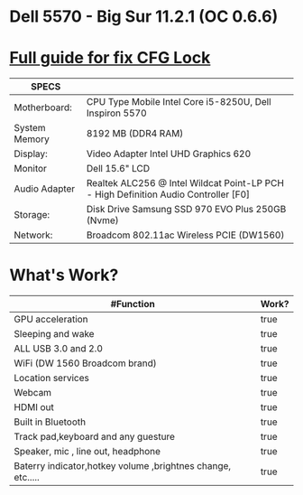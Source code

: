 # Dell 5570 - Big Sur 11.2.1 (OC 0.6.6)
# [Full guide for fix CFG Lock](https://github.com/phd91105/Dell-Inspiron-5570-BigSur-OpenCore/blob/main/CFG-UNLOCKING.md)

| SPECS |   |
|---|---|
|Motherboard:|CPU Type Mobile Intel Core i5-8250U, Dell Inspiron 5570|
|System Memory| 8192 MB (DDR4 RAM)|
|Display:|Video Adapter Intel UHD Graphics 620|
|Monitor|Dell 15.6" LCD|
|Audio Adapter| Realtek ALC256 @ Intel Wildcat Point-LP PCH - High Definition Audio Controller [F0]|
|Storage:|Disk Drive Samsung SSD 970 EVO Plus 250GB (Nvme)|
|Network:| Broadcom 802.11ac Wireless PCIE (DW1560)|

# What's Work?

| #Function | Work? |
|---------------|-----------------------------------------------|
|  GPU acceleration| true |
|  Sleeping and wake| true |
|  ALL USB 3.0 and 2.0| true |
|  WiFi (DW 1560 Broadcom brand)| true |
|  Location services| true |
|  Webcam| true |
|  HDMI out| true |
|  Built in Bluetooth| true |
|  Track pad,keyboard and any guesture| true |
|  Speaker, mic , line out, headphone| true |
|  Baterry indicator,hotkey volume ,brightnes change, etc.....| true |
